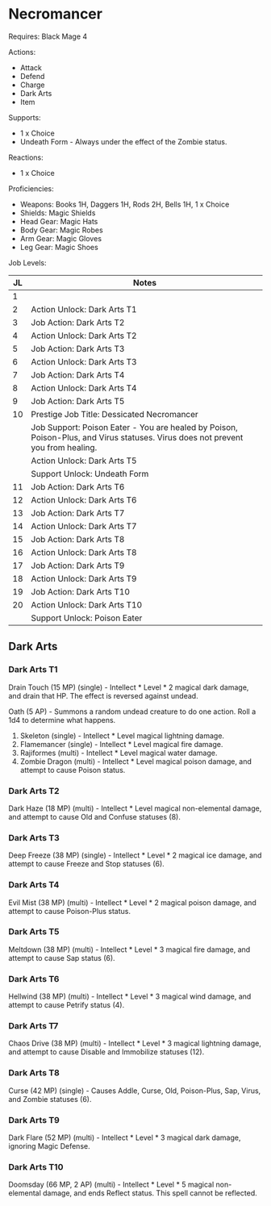 # Necromancer

Requires: Black Mage 4

Actions:

- Attack
- Defend
- Charge
- Dark Arts
- Item

Supports:

- 1 x Choice
- Undeath Form - Always under the effect of the Zombie status.

Reactions:

- 1 x Choice

Proficiencies:

- Weapons: Books 1H, Daggers 1H, Rods 2H, Bells 1H, 1 x Choice
- Shields: Magic Shields
- Head Gear: Magic Hats
- Body Gear: Magic Robes
- Arm Gear: Magic Gloves
- Leg Gear: Magic Shoes

Job Levels:

| JL | Notes |
| --- | --- |
| 1 | 
| 2 | Action Unlock: Dark Arts T1
| 3 | Job Action: Dark Arts T2
| 4 | Action Unlock: Dark Arts T2
| 5 | Job Action: Dark Arts T3
| 6 | Action Unlock: Dark Arts T3
| 7 | Job Action: Dark Arts T4
| 8 | Action Unlock: Dark Arts T4
| 9 | Job Action: Dark Arts T5
| 10 | Prestige Job Title: Dessicated Necromancer
|    | Job Support: Poison Eater - You are healed by Poison, Poison-Plus, and Virus statuses. Virus does not prevent you from healing.
|    | Action Unlock: Dark Arts T5
|    | Support Unlock: Undeath Form
| 11 | Job Action: Dark Arts T6
| 12 | Action Unlock: Dark Arts T6
| 13 | Job Action: Dark Arts T7
| 14 | Action Unlock: Dark Arts T7
| 15 | Job Action: Dark Arts T8
| 16 | Action Unlock: Dark Arts T8
| 17 | Job Action: Dark Arts T9
| 18 | Action Unlock: Dark Arts T9
| 19 | Job Action: Dark Arts T10
| 20 | Action Unlock: Dark Arts T10
|    | Support Unlock: Poison Eater

## Dark Arts

### Dark Arts T1

Drain Touch (15 MP) (single) - Intellect * Level * 2 magical dark damage, and drain that HP. The effect is reversed against undead.

Oath (5 AP) - Summons a random undead creature to do one action. Roll a 1d4 to determine what happens.

1. Skeleton (single) - Intellect * Level magical lightning damage.
2. Flamemancer (single) - Intellect * Level magical fire damage.
3. Rajiformes (multi) - Intellect * Level magical water damage.
4. Zombie Dragon (multi) - Intellect * Level magical poison damage, and attempt to cause Poison status.

### Dark Arts T2

Dark Haze (18 MP) (multi) - Intellect * Level magical non-elemental damage, and attempt to cause Old and Confuse statuses (8).

### Dark Arts T3

Deep Freeze (38 MP) (single) - Intellect * Level * 2 magical ice damage, and attempt to cause Freeze and Stop statuses (6).

### Dark Arts T4

Evil Mist (38 MP) (multi) - Intellect * Level * 2 magical poison damage, and attempt to cause Poison-Plus status.

### Dark Arts T5

Meltdown (38 MP) (multi) - Intellect * Level * 3 magical fire damage, and attempt to cause Sap status (6).

### Dark Arts T6

Hellwind (38 MP) (multi) - Intellect * Level * 3 magical wind damage, and attempt to cause Petrify status (4).

### Dark Arts T7

Chaos Drive (38 MP) (multi) - Intellect * Level * 3 magical lightning damage, and attempt to cause Disable and Immobilize statuses (12).

### Dark Arts T8

Curse (42 MP) (single) - Causes Addle, Curse, Old, Poison-Plus, Sap, Virus, and Zombie statuses (6).

### Dark Arts T9

Dark Flare (52 MP) (multi) - Intellect * Level * 3 magical dark damage, ignoring Magic Defense.

### Dark Arts T10

Doomsday (66 MP, 2 AP) (multi) - Intellect * Level * 5 magical non-elemental damage, and ends Reflect status. This spell cannot be reflected.
